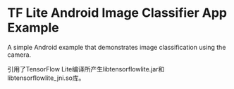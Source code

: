# TF Lite Android Image Classifier App Example

A simple Android example that demonstrates image classification using the camera.

引用了TensorFlow Lite编译所产生libtensorflowlite.jar和libtensorflowlite_jni.so库。
